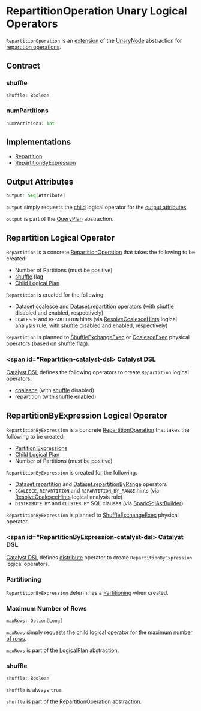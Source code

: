 # RepartitionOperation Unary Logical Operators

`RepartitionOperation` is an [extension](#contract) of the [UnaryNode](LogicalPlan.md#UnaryNode) abstraction for [repartition operations](#implementations).

## Contract

### <span id="shuffle"> shuffle

```scala
shuffle: Boolean
```

### <span id="numPartitions"> numPartitions

```scala
numPartitions: Int
```

## Implementations

* [Repartition](#Repartition)
* [RepartitionByExpression](#RepartitionByExpression)

## <span id="output"> Output Attributes

```scala
output: Seq[Attribute]
```

`output` simply requests the [child](LogicalPlan.md#UnaryNode) logical operator for the [output attributes](../catalyst/QueryPlan.md#output).

`output` is part of the [QueryPlan](../catalyst/QueryPlan.md#output) abstraction.

## Repartition Logical Operator

`Repartition` is a concrete [RepartitionOperation](RepartitionOperation.md) that takes the following to be created:

* <span id="Repartition-numPartitions"> Number of Partitions (must be positive)
* <span id="Repartition-shuffle"> [shuffle](#shuffle) flag
* <span id="Repartition-child"> [Child Logical Plan](LogicalPlan.md)

`Repartition` is created for the following:

* [Dataset.coalesce](../spark-sql-Dataset.md#coalesce) and [Dataset.repartition](../spark-sql-Dataset.md#repartition) operators (with [shuffle](#shuffle) disabled and enabled, respectively)
* `COALESCE` and `REPARTITION` hints (via [ResolveCoalesceHints](../logical-analysis-rules/ResolveCoalesceHints.md) logical analysis rule, with [shuffle](#shuffle) disabled and enabled, respectively)

`Repartition` is planned to [ShuffleExchangeExec](../physical-operators/ShuffleExchangeExec.md) or [CoalesceExec](../physical-operators/CoalesceExec.md) physical operators (based on [shuffle](#shuffle) flag).

### <span id="Repartition-catalyst-dsl> Catalyst DSL

[Catalyst DSL](../spark-sql-catalyst-dsl.md) defines the following operators to create `Repartition` logical operators:

* [coalesce](../spark-sql-catalyst-dsl.md#coalesce) (with [shuffle](#shuffle) disabled)
* [repartition](../spark-sql-catalyst-dsl.md#repartition) (with [shuffle](#shuffle) enabled)

## RepartitionByExpression Logical Operator

`RepartitionByExpression` is a concrete [RepartitionOperation](RepartitionOperation.md) that takes the following to be created:

* <span id="RepartitionByExpression-partitionExpressions"> [Partition Expressions](../expressions/Expression.md)
* <span id="RepartitionByExpression-child"> [Child Logical Plan](LogicalPlan.md)
* <span id="RepartitionByExpression-numPartitions"> Number of Partitions (must be positive)

`RepartitionByExpression` is created for the following:

* [Dataset.repartition](../spark-sql-Dataset.md#repartition) and [Dataset.repartitionByRange](../spark-sql-Dataset.md#repartitionByRange) operators
* `COALESCE`, `REPARTITION` and `REPARTITION_BY_RANGE` hints (via [ResolveCoalesceHints](../logical-analysis-rules/ResolveCoalesceHints.md) logical analysis rule)
* `DISTRIBUTE BY` and `CLUSTER BY` SQL clauses (via [SparkSqlAstBuilder](../sql/SparkSqlAstBuilder.md#withRepartitionByExpression))

`RepartitionByExpression` is planned to [ShuffleExchangeExec](../physical-operators/ShuffleExchangeExec.md) physical operator.

### <span id="RepartitionByExpression-catalyst-dsl> Catalyst DSL

[Catalyst DSL](../spark-sql-catalyst-dsl.md) defines [distribute](../spark-sql-catalyst-dsl.md#distribute) operator to create `RepartitionByExpression` logical operators.

### <span id="RepartitionByExpression-partitioning"> Partitioning

`RepartitionByExpression` determines a [Partitioning](../physical-operators/Partitioning.md) when created.

### <span id="RepartitionByExpression-maxRows"> Maximum Number of Rows

```scala
maxRows: Option[Long]
```

`maxRows` simply requests the [child](LogicalPlan.md#UnaryNode) logical operator for the [maximum number of rows](LogicalPlan.md#maxRows).

`maxRows` is part of the [LogicalPlan](LogicalPlan.md#maxRows) abstraction.

### <span id="RepartitionByExpression-shuffle"> shuffle

```scala
shuffle: Boolean
```

`shuffle` is always `true`.

`shuffle` is part of the [RepartitionOperation](RepartitionOperation.md#shuffle) abstraction.
